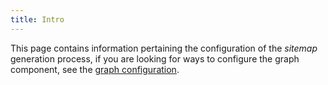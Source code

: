 ```yaml
---
title: Intro
---
```


This page contains information pertaining the configuration of the _sitemap_ generation process,
if you are looking for ways to configure the graph component,
see the [graph configuration](/starlight-site-graph/configuration/graph/).
